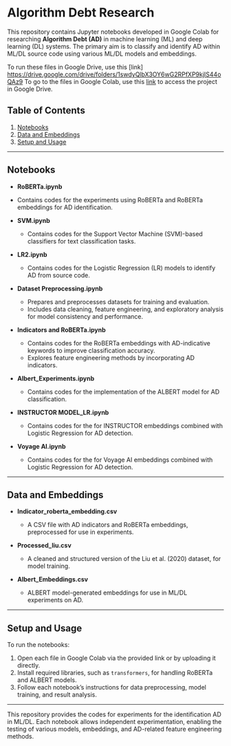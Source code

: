 # Algorithm Debt Research

This repository contains Jupyter notebooks developed in Google Colab for researching **Algorithm Debt (AD)** in machine learning (ML) and deep learning (DL) systems. The primary aim is to classify and identify AD within ML/DL source code using various ML/DL models and embeddings.

To run these files in Google Drive, use this [link] https://drive.google.com/drive/folders/1swdyQlbX3OY6wG2RPfXP9kjIS44oQAz9
To go to the files in Google Colab, use this [link](https://colab.research.google.com/drive/1P6lG_EnCNbSxsHSaU22bE5s0uqNe0Pqt#scrollTo=pKh3sNpN7-Ui) to access the project in Google Drive.

## Table of Contents
1. [Notebooks](#notebooks)
2. [Data and Embeddings](#data-and-embeddings)
3. [Setup and Usage](#setup-and-usage)

---

## Notebooks

- **RoBERTa.ipynb**
 - Contains codes for the experiments using RoBERTa and RoBERTa embeddings for AD identification.

- **SVM.ipynb**
  - Contains codes for the Support Vector Machine (SVM)-based classifiers for text classification tasks.
  
- **LR2.ipynb**
  - Contains codes for the Logistic Regression (LR) models to identify AD from source code.
  
- **Dataset Preprocessing.ipynb**
  - Prepares and preprocesses datasets for training and evaluation.
  - Includes data cleaning, feature engineering, and exploratory analysis for model consistency and performance.

- **Indicators and RoBERTa.ipynb**
  - Contains codes for the RoBERTa embeddings with AD-indicative keywords to improve classification accuracy.
  - Explores feature engineering methods by incorporating AD indicators.

- **Albert_Experiments.ipynb**
  - Contains codes for the implementation of the ALBERT model for AD classification.

- **INSTRUCTOR MODEL_LR.ipynb**
  - Contains codes for the for INSTRUCTOR embeddings combined with Logistic Regression for AD detection.

- **Voyage AI.ipynb**
  - Contains codes for the for Voyage AI embeddings combined with Logistic Regression for AD detection.
---

## Data and Embeddings

- **Indicator_roberta_embedding.csv**
  - A CSV file with AD indicators and RoBERTa embeddings, preprocessed for use in experiments.

- **Processed_liu.csv**
  - A cleaned and structured version of the Liu et al. (2020) dataset, for model training.

- **Albert_Embeddings.csv**
  - ALBERT model-generated embeddings for use in ML/DL experiments on AD.

---

## Setup and Usage

To run the notebooks:

1. Open each file in Google Colab via the provided link or by uploading it directly.
2. Install required libraries, such as `transformers`, for handling RoBERTa and ALBERT models.
3. Follow each notebook’s instructions for data preprocessing, model training, and result analysis.

---

This repository provides the codes for experiments for the identification AD in ML/DL. Each notebook allows independent experimentation, enabling the testing of various models, embeddings, and AD-related feature engineering methods. 



